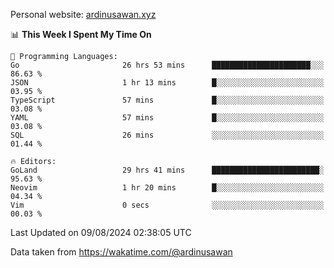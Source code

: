 Personal website: [ardinusawan.xyz](https://ardinusawan.xyz)

<!--START_SECTION:waka-->
📊 **This Week I Spent My Time On** 

```text
💬 Programming Languages: 
Go                       26 hrs 53 mins      ██████████████████████░░░   86.63 % 
JSON                     1 hr 13 mins        █░░░░░░░░░░░░░░░░░░░░░░░░   03.95 % 
TypeScript               57 mins             █░░░░░░░░░░░░░░░░░░░░░░░░   03.08 % 
YAML                     57 mins             █░░░░░░░░░░░░░░░░░░░░░░░░   03.08 % 
SQL                      26 mins             ░░░░░░░░░░░░░░░░░░░░░░░░░   01.44 % 

🔥 Editors: 
GoLand                   29 hrs 41 mins      ████████████████████████░   95.63 % 
Neovim                   1 hr 20 mins        █░░░░░░░░░░░░░░░░░░░░░░░░   04.34 % 
Vim                      0 secs              ░░░░░░░░░░░░░░░░░░░░░░░░░   00.03 % 
```


 Last Updated on 09/08/2024 02:38:05 UTC
<!--END_SECTION:waka-->
Data taken from https://wakatime.com/@ardinusawan

